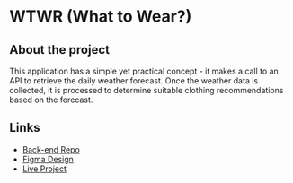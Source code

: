 # WTWR (What to Wear?)

## About the project

This application has a simple yet practical concept - it makes a call to an API to retrieve the daily weather forecast. Once the weather data is collected, it is processed to determine suitable clothing recommendations based on the forecast.

## Links

- [Back-end Repo](https://github.com/ChrisAbreu01/se_project_express)
- [Figma Design](https://www.figma.com/file/DTojSwldenF9UPKQZd6RRb/Sprint-10%3A-WTWR)
- [Live Project](https://chrisabreu01.github.io/se_project_react/)
